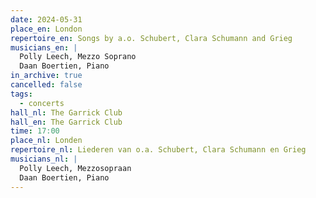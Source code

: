 ```yaml
---
date: 2024-05-31
place_en: London
repertoire_en: Songs by a.o. Schubert, Clara Schumann and Grieg
musicians_en: |
  Polly Leech, Mezzo Soprano
  Daan Boertien, Piano
in_archive: true
cancelled: false
tags:
  - concerts
hall_nl: The Garrick Club
hall_en: The Garrick Club
time: 17:00
place_nl: Londen
repertoire_nl: Liederen van o.a. Schubert, Clara Schumann en Grieg
musicians_nl: |
  Polly Leech, Mezzosopraan
  Daan Boertien, Piano
---
```

